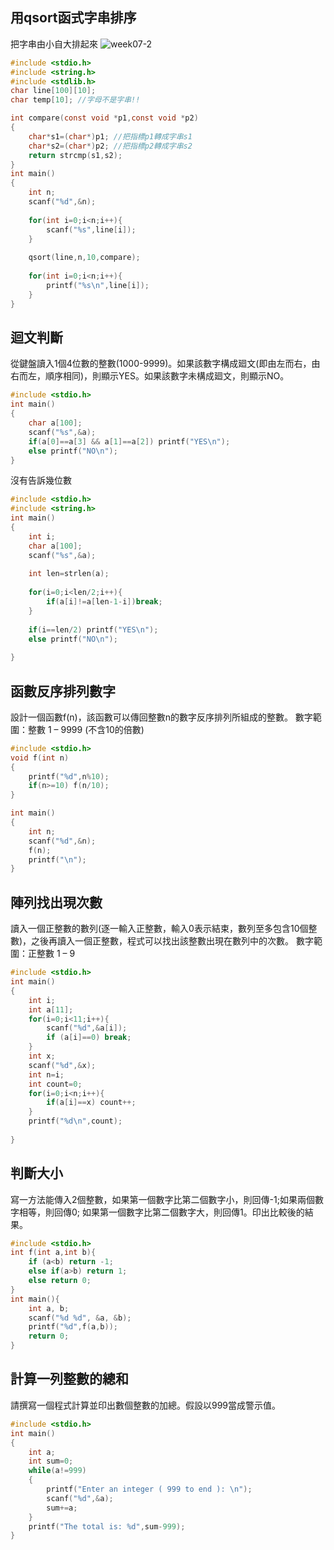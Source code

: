 ## 用qsort函式字串排序
把字串由小自大排起來
![week07-2](https://user-images.githubusercontent.com/79676845/114121739-7d4b7600-9921-11eb-9b96-c5cc5256406f.jpg)

```c
#include <stdio.h>
#include <string.h>
#include <stdlib.h>
char line[100][10];
char temp[10]; //字母不是字串!!

int compare(const void *p1,const void *p2)
{
	char*s1=(char*)p1; //把指標p1轉成字串s1
	char*s2=(char*)p2; //把指標p2轉成字串s2
	return strcmp(s1,s2);
}
int main()
{
	int n;
	scanf("%d",&n);
	
	for(int i=0;i<n;i++){
		scanf("%s",line[i]);
	}
	
	qsort(line,n,10,compare);
	
	for(int i=0;i<n;i++){
		printf("%s\n",line[i]);
	}
}
```

## 迴文判斷
從鍵盤讀入1個4位數的整數(1000-9999)。如果該數字構成廻文(即由左而右，由右而左，順序相同)，則顯示YES。如果該數字未構成廻文，則顯示NO。
```c
#include <stdio.h>
int main()
{
	char a[100];
	scanf("%s",&a);
	if(a[0]==a[3] && a[1]==a[2]) printf("YES\n");
	else printf("NO\n");
}
```
沒有告訴幾位數
```c
#include <stdio.h>
#include <string.h>
int main()
{
	int i;
	char a[100];
	scanf("%s",&a);
	
	int len=strlen(a);
	
	for(i=0;i<len/2;i++){
		if(a[i]!=a[len-1-i])break;
	}
	
	if(i==len/2) printf("YES\n");
	else printf("NO\n");
	
}
```


## 函數反序排列數字
設計一個函數f(n)，該函數可以傳回整數n的數字反序排列所組成的整數。 
數字範圍：整數 1 – 9999 (不含10的倍數) 
```c
#include <stdio.h>
void f(int n)
{
	printf("%d",n%10);
	if(n>=10) f(n/10);
}

int main()
{
	int n;
	scanf("%d",&n);
	f(n);
	printf("\n");	
}
```

## 陣列找出現次數
讀入一個正整數的數列(逐一輸入正整數，輸入0表示結束，數列至多包含10個整數)，之後再讀入一個正整數，程式可以找出該整數出現在數列中的次數。 
數字範圍：正整數 1 – 9 
```c
#include <stdio.h>
int main()
{
	int i;
	int a[11];
	for(i=0;i<11;i++){
		scanf("%d",&a[i]);
		if (a[i]==0) break;
	}
	int x;
	scanf("%d",&x);
	int n=i;
	int count=0;
	for(i=0;i<n;i++){
		if(a[i]==x) count++;
	}
	printf("%d\n",count);
	
}

```

## 判斷大小
寫一方法能傳入2個整數，如果第一個數字比第二個數字小，則回傳-1;如果兩個數字相等，則回傳0; 如果第一個數字比第二個數字大，則回傳1。印出比較後的結果。
```c
#include <stdio.h>
int f(int a,int b){
	if (a<b) return -1;
	else if(a>b) return 1;
	else return 0;
}
int main(){
    int a, b;
    scanf("%d %d", &a, &b);
    printf("%d",f(a,b));
    return 0;
}

```

## 計算一列整數的總和
請撰寫一個程式計算並印出數個整數的加總。假設以999當成警示值。
```c
#include <stdio.h>
int main()
{
	int a;
	int sum=0;
	while(a!=999)
	{
		printf("Enter an integer ( 999 to end ): \n");
		scanf("%d",&a);
		sum+=a;
	}
	printf("The total is: %d",sum-999);
}

```
